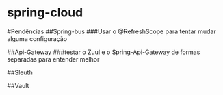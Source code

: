 # spring-cloud

#Pendências
##Spring-bus
###Usar o @RefreshScope para tentar mudar alguma configuração

##Api-Gateway
###testar o Zuul e o Spring-Api-Gateway de formas separadas para entender melhor

##Sleuth

##Vault